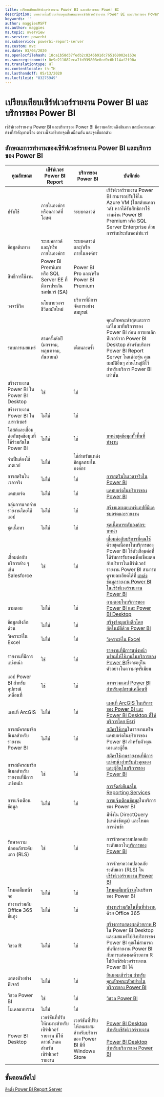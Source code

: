 ```yaml
---
title: เปรียบเทียบเซิร์ฟเวอร์รายงาน Power BI และบริการของ Power BI
description: บทความนี้เปรียบเทียบคุณลักษณะของเซิร์ฟเวอร์รายงาน Power BI และบริการของ Power BI
keywords: ''
author: maggiesMSFT
ms.author: maggies
ms.topic: overview
ms.service: powerbi
ms.subservice: powerbi-report-server
ms.custom: mvc
ms.date: 03/04/2020
ms.openlocfilehash: 18ca1b58d37fedb2c8246b91dc765168002e163e
ms.sourcegitcommit: 0e9e211082eca7fd939803e0cd9c6b114af2f90a
ms.translationtype: HT
ms.contentlocale: th-TH
ms.lasthandoff: 05/13/2020
ms.locfileid: "83275949"
---
```

# <a name="comparing-power-bi-report-server-and-the-power-bi-service"></a>เปรียบเทียบเซิร์ฟเวอร์รายงาน Power BI และบริการของ Power BI

เซิร์ฟเวอร์รายงาน Power BI และบริการของ Power BI มีความคล้ายคลึงกันมาก และมีความแตกต่างที่สำคัญบางเรื่อง ตารางนี้จะอธิบายจุดที่เหมือนกัน และจุดที่แตกต่าง

## <a name="features-of-power-bi-report-server-and-the-power-bi-service"></a>ลักษณะการทำงานของเซิร์ฟเวอร์รายงาน Power BI และบริการของ Power BI

| คุณลักษณะ | เซิร์ฟเวอร Power BI Report | บริการของ Power BI | บันทึกย่อ |
|---------|---------|---------|---------|
| ปรับใช้ | ภายในองค์กร หรือคลาวด์ที่โฮสต์ | ระบบคลาวด์ | เซิร์ฟเวอร์รายงาน Power BI สามารถปรับใช้ใน Azure VM (โฮสต์บนคลาวด์) หากได้รับสิทธิการใช้งานผ่าน Power BI Premium หรือ SQL Server Enterprise ด้วยการรับประกันซอฟท์แวร์|
| ข้อมูลต้นทาง | ระบบคลาวด์ และ/หรือ ภายในองค์กร | ระบบคลาวด์ และ/หรือ ภายในองค์กร |  |
| สิทธิ์การใช้งาน | Power BI Premium หรือ SQL Server EE ที่มีการประกันซอฟแวร์ (SA) | Power BI Pro และ/หรือ Power BI Premium | |  
| วงจรชีวิต | นโยบายวงจรชีวิตสมัยใหม่ | บริการที่มีการจัดการอย่างสมบูรณ์ |  |
| รอบการเผยแพร่ | สามครั้งต่อปี (มกราคม, พฤษภาคม, กันยายน) | เดือนละครั้ง | คุณลักษณะล่าสุดและการแก้ไข มาที่บริการของ Power BI ก่อน การยกเลิกฟีเจอร์จาก Power BI Desktop สำหรับบริการ Power BI Report Server ในแต่ละรุ่น คุณสมบัติอื่นๆ ส่วนใหญ่มีไว้สำหรับบริการ Power BI เท่านั้น |
| สร้างรายงาน Power BI ใน Power BI Desktop | ใช่ | ใช่ |  |
| สร้างรายงาน Power BI ในเบราว์เซอร์ | ไม่ใช่ | ใช่ |  |
| โฮสต์และเชื่อมต่อกับชุดข้อมูลที่ใช้ร่วมกันใน Power BI | ไม่ใช่ | ใช่ | [บทนำชุดข้อมูลทั้งพื้นที่ทำงาน](../connect-data/service-datasets-across-workspaces.md) |
| จำเป็นต้องใช้เกตเวย์ | ไม่ใช่ | ใช่สำหรับแหล่งข้อมูลภายในองค์กร |  |
| การสตรีมในเวลาจริง | ไม่ใช่ | ใช่ | [การสตรีมในเวลาจริงใน Power BI](../connect-data/service-real-time-streaming.md) |
| แดชบอร์ด | ไม่ใช่ | ใช่ | [แดชบอร์ดในบริการของ Power BI](../consumer/end-user-dashboards.md) |
| กลุ่มการแจกจ่ายรายงานโดยใช้แอป | ไม่ใช่ | ใช่ | [สร้างและเผยแพร่แอปที่มีแดชบอร์ดและรายงาน](../collaborate-share/service-create-distribute-apps.md) |
| ชุดเนื้อหา | ไม่ใช่ | ใช่ | [ชุดเนื้อหาระดับองค์กร: บทนำ](../collaborate-share/service-organizational-content-pack-introduction.md) |
| เชื่อมต่อกับบริการต่าง ๆ เช่น Salesforce | ใช่ | ใช่ | [เชื่อมต่อกับบริการที่คุณใช้](../connect-data/service-connect-to-services.md)ด้วยชุดเนื้อหาในบริการของ Power BI ใช้ตัวเชื่อมต่อที่ได้รับการรับรองเพื่อเชื่อมต่อกับบริการในเซิร์ฟเวอร์รายงาน Power BI สามารถดูรายละเอียดได้ที่ [แหล่งข้อมูลรายงาน Power BI ในเซิร์ฟเวอร์รายงาน Power BI](data-sources.md) |
| ถามตอบ | ไม่ใช่ | ใช่ | [ถามตอบในบริการของ Power BI และ Power BI Desktop](../create-reports/power-bi-tutorial-q-and-a.md) 
| ข้อมูลเชิงลึกด่วน | ไม่ใช่ | ใช่ | [สร้างข้อมูลเชิงลึกโดยอัตโนมัติด้วย Power BI](../consumer/end-user-insights.md) |
| วิเคราะห์ใน Excel | ไม่ใช่ | ใช่ | [วิเคราะห์ใน Excel](../collaborate-share/service-analyze-in-excel.md) 
| รายงานที่มีการแบ่งหน้า | ใช่ | ใช่ | [รายงานที่มีการแบ่งหน้าพร้อมให้ใช้งานในบริการของ Power BI](../paginated-reports/paginated-reports-report-builder-power-bi.md)ซึ่งจะอยู่ในตัวอย่างในความจุพรีเมียม |
| แอป Power BI สำหรับอุปกรณ์เคลื่อนที่ | ใช่ | ใช่ | [ภาพรวมแอป Power BI สำหรับอุปกรณ์เคลื่อนที่](../consumer/mobile/mobile-apps-for-mobile-devices.md) |
| แผนที่ ArcGIS | ไม่ใช่ | ใช่ | [แผนที่ ArcGIS ในบริการของ Power BI และ Power BI Desktop ที่ให้บริการโดย Esri](../visuals/power-bi-visualization-arcgis.md) |
| การสมัครสมาชิกอีเมลสำหรับรายงาน Power BI | ไม่ใช่ | ใช่ | [สมัครใช้งาน](../collaborate-share/service-report-subscribe.md)ในรายงานหรือแดชบอร์ดในบริการของ Power BI สำหรับตัวคุณเองและผู้อื่น |
| การสมัครสมาชิกอีเมลสำหรับรายงานที่มีการแบ่งหน้า | ใช่ | ใช่ | [สมัครใช้งานรายงานที่มีการแบ่งหน้าสำหรับตัวคุณเองและผู้อื่นในบริการของ Power BI](../consumer/paginated-reports-subscriptions.md)<br><br>[การจัดส่งอีเมลใน Reporting Services](https://docs.microsoft.com/sql/reporting-services/working-with-subscriptions-web-portal)  |
| การแจ้งเตือนข้อมูล | ไม่ใช่ | ใช่ | [การแจ้งเตือนข้อมูล](../create-reports/service-set-data-alerts.md)ในบริการของ Power BI
| รักษาความปลอดภัยระดับแถว (RLS) | ใช่ | ใช่ | มีทั้งใน DirectQuery (แหล่งข้อมูล) และโหมดการนำเข้า <br><br>การรักษาความปลอดภัยระดับแถวใน[บริการของ Power BI](../admin/service-admin-rls.md) <br><br>การรักษาความปลอดภัยระดับแถว (RLS) ใน[เซิร์ฟเวอร์รายงาน Power BI](row-level-security-report-server.md) |
| โหมดเต็มหน้าจอ | ไม่ใช่ | ใช่ | [โหมดเต็มหน้าจอ](../consumer/end-user-focus.md)ในบริการของ Power BI |
| ทำงานร่วมกับ Office 365 ขั้นสูง | ไม่ใช่ | ใช่ | [ทำงานร่วมกันในพื้นที่ทำงาน](../collaborate-share/service-collaborate-power-bi-workspace.md)ด้วย Office 365 |
| วิชวล R | ไม่ใช่ | ใช่ | [สร้างการแสดงผลด้วยภาพ R](../create-reports/desktop-r-visuals.md) ใน Power BI Desktop และเผยแพร่ไปยังบริการของ Power BI คุณไม่สามารถบันทึกรายงาน Power BI กับการแสดงผลด้วยภาพ R ไปยังเซิร์ฟเวอร์รายงาน Power BI ได้  |
| แสดงตัวอย่างฟีเจอร์ | ไม่ใช่ | ใช่ | [ยินยอมเข้าร่วม สำหรับคุณลักษณะตัวอย่างในบริการของ Power BI](../consumer/end-user-preview-features.md) |
| วิชวล Power BI | ใช่ | ใช่ | [วิชวล Power BI](../developer/visuals/power-bi-custom-visuals.md) |
| โมเดลแบบรวม | ไม่ใช่ | ใช่ |
| Power BI Desktop | เวอร์ชันที่ปรับให้เหมาะสำหรับเซิร์ฟเวอร์รายงาน มีให้ดาวน์โหลดสำหรับเซิร์ฟเวอร์รายงาน | เวอร์ชันที่ปรับให้เหมาะสมสำหรับบริการของ Power BI มีที่ Windows Store | [Power BI Desktop สำหรับเซิร์ฟเวอร์รายงาน](https://powerbi.microsoft.com/report-server/) <br><br> [Power BI Desktop สำหรับบริการของ Power BI](https://aka.ms/pbidesktopstore) |

## <a name="next-steps"></a>ขั้นตอนถัดไป

[ติดตั้ง Power BI Report Server](install-report-server.md)






